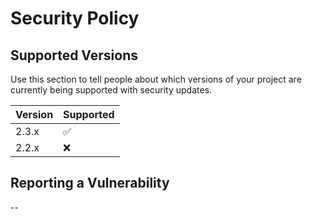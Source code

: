 # Security Policy

## Supported Versions

Use this section to tell people about which versions of your project are
currently being supported with security updates.

| Version | Supported          |
| ------- | ------------------ |
| 2.3.x   | :white_check_mark: |
| 2.2.x   | :x:                |

## Reporting a Vulnerability

--
